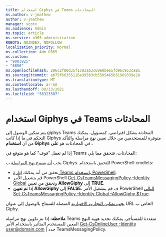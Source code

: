 ```yaml
---
title: استخدام Giphys في Teams المحادثات
ms.author: v-jmathew
author: v-jmathew
manager: scotv
ms.audience: Admin
ms.topic: article
ms.service: o365-administration
ROBOTS: NOINDEX, NOFOLLOW
localization_priority: Normal
ms.collection: Adm_O365
ms.custom:
- "9003825"
- "6850"
ms.openlocfilehash: 296c2f80d35f1c93ab3c60e0be65fd96c953ca81
ms.sourcegitcommit: ab75f66355116e995b3cb5505465b31989339e28
ms.translationtype: MT
ms.contentlocale: ar-SA
ms.lasthandoff: 08/13/2021
ms.locfileid: "58323507"
---
```

# <a name="using-giphys-in-teams-conversations"></a>استخدام Giphys في Teams المحادثات

يتم تمكين الوصول إلى giphys Teams المحادثة بشكل افتراضي. كمسؤول، يمكنك التحكم في ما إذا كانت [](https://docs.microsoft.com/microsoftteams/messaging-policies-in-teams#messaging-policy-settings) Giphys متوفرة للمستخدمين من خلال تعيين نهج مراسلة والتأكد من أن **استخدام Giphys** في المحادثات هو **على .**

إذا لم تعمل "فوف" كما هو متوقع في Teams المحادثات، فتحقق مما يلي:

يجب [أن يسمح نهج المراسلة](https://docs.microsoft.com/microsoftteams/messaging-policies-in-teams) ب Giphys. للتحقق باستخدام PowerShell cmdlets:

- تحقق من أنه يمكنك [إدارة Teams باستخدام PowerShell](https://docs.microsoft.com/microsoftteams/teams-powershell-overview?view=o365-worldwide#manage-teams-with-powershell).
- قم بتشغيل الأمر PowerShell [Get-CsTeamsMessagingPolicy -Identity Global](https://docs.microsoft.com/powershell/module/skype/get-csteamsmessagingpolicy?view=skype-ps) وتحقق من تعيين **AllowGiphy** إلى **TRUE**.
- إذا **تم تعيين AllowGiphy** إلى **FALSE**، ف قم بتشغيل الأمر PowerShell [التالي Set-CsTeamsMessagingPolicy -Identity Global -AllowGiphy $True](https://docs.microsoft.com/powershell/module/skype/set-csteamsmessagingpolicy?view=skype-ps).

[يجب تمكين التجارب الاختيارية](https://docs.microsoft.com/deployoffice/privacy/optional-connected-experiences) المتصلة للسماح بالوصول إلى عنوان URL الخاص ب Giphy.

**ملاحظة:** إذا تم تكوين نهج مراسلة Teams متعددة للمستأجر، يمكنك تحديد هوية النهج المعين للمستخدم المتأثير باستخدام الأمر [Get-CsOnlineUser -Identity](https://docs.microsoft.com/powershell/module/skype/get-csonlineuser?view=skype-ps) <user@domain.com> | حدد TeamsMessagingPolicy.
